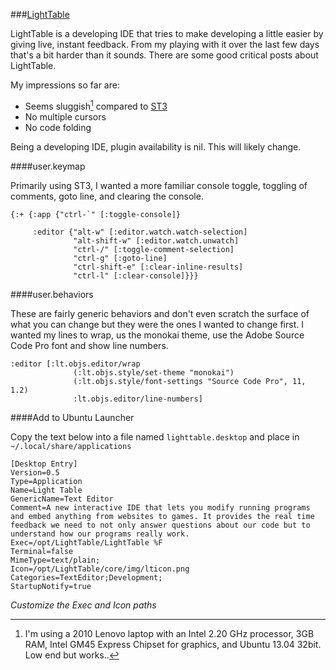 
###[LightTable](http://lighttable.com)

LightTable is a developing IDE that tries to make developing a little easier by giving live, instant feedback. From my playing with it over the last few days that's a bit harder than it sounds. There are some good critical posts about LightTable.

My impressions so far are:

* Seems sluggish[^1] compared to [ST3](http://sublimetext.com/3)
* No multiple cursors
* No code folding

Being a developing IDE, plugin availability is nil. This will likely change.

####user.keymap

Primarily using ST3, I wanted a more familiar console toggle, toggling of comments, goto line, and clearing the console.

```
{:+ {:app {"ctrl-`" [:toggle-console]}

     :editor {"alt-w" [:editor.watch.watch-selection]
              "alt-shift-w" [:editor.watch.unwatch]
              "ctrl-/" [:toggle-comment-selection]
              "ctrl-g" [:goto-line]
              "ctrl-shift-e" [:clear-inline-results]
              "ctrl-l" [:clear-console]}}}
```

####user.behaviors

These are fairly generic behaviors and don't even scratch the surface of what you can change but they were the ones I wanted to change first. I wanted my lines to wrap, us the monokai theme, use the Adobe Source Code Pro font and show line numbers.

```
:editor [:lt.objs.editor/wrap
              (:lt.objs.style/set-theme "monokai")
              (:lt.objs.style/font-settings "Source Code Pro", 11, 1.2)
              :lt.objs.editor/line-numbers]
```

####Add to Ubuntu Launcher

Copy the text below into a file named `lighttable.desktop` and place in `~/.local/share/applications`

```
[Desktop Entry]
Version=0.5
Type=Application
Name=Light Table
GenericName=Text Editor
Comment=A new interactive IDE that lets you modify running programs and embed anything from websites to games. It provides the real time feedback we need to not only answer questions about our code but to understand how our programs really work.
Exec=/opt/LightTable/LightTable %F
Terminal=false
MimeType=text/plain;
Icon=/opt/LightTable/core/img/lticon.png
Categories=TextEditor;Development;
StartupNotify=true
```

*Customize the Exec and Icon paths*

[^1]: I'm using a 2010 Lenovo laptop with an Intel 2.20 GHz processor, 3GB RAM, Intel GM45 Express Chipset for graphics, and Ubuntu 13.04 32bit. Low end but works..


